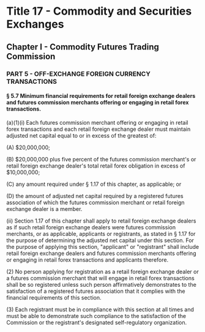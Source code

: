 
# Title 17 - Commodity and Securities Exchanges
## Chapter I - Commodity Futures Trading Commission
### PART 5 - OFF-EXCHANGE FOREIGN CURRENCY TRANSACTIONS
#### § 5.7 Minimum financial requirements for retail foreign exchange dealers and futures commission merchants offering or engaging in retail forex transactions.

(a)(1)(i) Each futures commission merchant offering or engaging in retail forex transactions and each retail foreign exchange dealer must maintain adjusted net capital equal to or in excess of the greatest of:

(A) $20,000,000;

(B) $20,000,000 plus five percent of the futures commission merchant's or retail foreign exchange dealer's total retail forex obligation in excess of $10,000,000;

(C) any amount required under § 1.17 of this chapter, as applicable; or

(D) the amount of adjusted net capital required by a registered futures association of which the futures commission merchant or retail foreign exchange dealer is a member.

(ii) Section 1.17 of this chapter shall apply to retail foreign exchange dealers as if such retail foreign exchange dealers were futures commission merchants, or as applicable, applicants or registrants, as stated in § 1.17 for the purpose of determining the adjusted net capital under this section. For the purpose of applying this section, "applicant" or "registrant" shall include retail foreign exchange dealers and futures commission merchants offering or engaging in retail forex transactions and applicants therefore.

(2) No person applying for registration as a retail foreign exchange dealer or a futures commission merchant that will engage in retail forex transactions shall be so registered unless such person affirmatively demonstrates to the satisfaction of a registered futures association that it complies with the financial requirements of this section.

(3) Each registrant must be in compliance with this section at all times and must be able to demonstrate such compliance to the satisfaction of the Commission or the registrant's designated self-regulatory organization.
